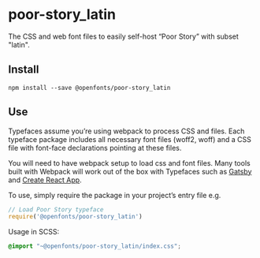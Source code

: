 
# poor-story_latin

The CSS and web font files to easily self-host “Poor Story” with subset "latin".

## Install

`npm install --save @openfonts/poor-story_latin`

## Use

Typefaces assume you’re using webpack to process CSS and files. Each typeface
package includes all necessary font files (woff2, woff) and a CSS file with
font-face declarations pointing at these files.

You will need to have webpack setup to load css and font files. Many tools built
with Webpack will work out of the box with Typefaces such as [Gatsby](https://github.com/gatsbyjs/gatsby)
and [Create React App](https://github.com/facebookincubator/create-react-app).

To use, simply require the package in your project’s entry file e.g.

```javascript
// Load Poor Story typeface
require('@openfonts/poor-story_latin')
```

Usage in SCSS:
```scss
@import "~@openfonts/poor-story_latin/index.css";
```
